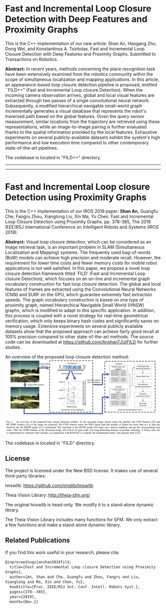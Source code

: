 # Fast and Incremental Loop Closure Detection with Deep Features and Proximity Graphs

This is the C++ implementation of our new article:
Shan An, Haogang Zhu, Dong Wei, and Konstantinos A. Tsintotas. Fast and Incremental Loop Closure Detection with Deep Features and Proximity Graphs. Submitted to Transactions on Robotics.

**Abstract:** 
In recent years, methods concerning the place recognition task have been extensively examined from the robotics community within the scope of simultaneous localization and mapping applications.
In this article, an appearance-based loop closure detection pipeline is proposed, entitled ``FILD++" (Fast and Incremental Loop closure Detection).
When the incoming camera observation arrives, global and local visual features are extracted through two passes of a single convolutional neural network.
Subsequently, a modified hierarchical-navigable small-world graph incrementally generates a visual database that represents the robot's traversed path based on the global features.
Given the query sensor measurement, similar locations from the trajectory are retrieved using these representations, while an image-to-image pairing is further evaluated thanks to the spatial information provided by the local features.
Exhaustive experiments on several publicly-available datasets exhibit the system's high performance and low execution time compared to other contemporary state-of-the-art pipelines.

The codebase is located in "FILD++" directory.

*** 
*** 

# Fast and Incremental Loop closure Detection using Proximity Graphs

This is the C++ implementation of our IROS 2019 paper:
**Shan An**, Guangfu Che, Fangru Zhou, Xianglong Liu, Xin Ma, Yu Chen. Fast and Incremental Loop Closure Detection using Proximity Graphs. pp. 378-385, The 2019 IEEE/RSJ International Conference on Intelligent Robots and Systems (IROS 2019). 

**Abstract:** Visual loop closure detection, which can be considered as an image retrieval task, is an important problem in SLAM (Simultaneous Localization and Mapping) systems. The frequently used bag-of-words (BoW) models can achieve high precision and moderate recall. However, the requirement for lower time costs and fewer memory costs for mobile robot applications is not well satisfied. In this paper, we propose a novel loop closure detection framework titled `FILD' (Fast and Incremental Loop closure Detection), which focuses on an on-line and incremental graph vocabulary construction for fast loop closure detection. The global and local features of frames are extracted using the Convolutional Neural Networks (CNN) and SURF on the GPU, which guarantee extremely fast extraction speeds. The graph vocabulary construction is based on one type of proximity graph, named Hierarchical Navigable Small World (HNSW) graphs, which is modified to adapt to this specific application. In addition, this process is coupled with a novel strategy for real-time geometrical verification, which only keeps binary hash codes and significantly saves on memory usage. Extensive experiments on several publicly available datasets show that the proposed approach can achieve fairly good recall at 100\% precision compared to other state-of-the-art methods. The source code can be downloaded at https://github.com/AnshanTJU/FILD for further studies.

An overview of the proposed loop closure detection method:
![Flowchart](./images/flowchart.jpg)

The codebase is located in "FILD" directory. 

## License
The project is licensed under the New BSD license. It makes use of several third-party libraries:

hnswlib: https://github.com/nmslib/hnswlib

Theia Vision Library: http://theia-sfm.org/

The original hnswlib is head-only. We modify it to a stand-alone dynamic library. 

The Theia Vision Library includes many functions for SFM. We only extract a few functions and make a stand-alone dynamic library. 

## Related Publications
If you find this work useful in your research, please cite:
```
@inproceedings{anshan2019fild,
  title={Fast and Incremental Loop closure Detection using Proximity Graphs},
  author={An, Shan and Che, Guangfu and Zhou, Fangru and Liu, Xianglong and Ma, Xin and Chen, Yu},
  booktitle={Proc. IEEE/RSJ Int. Conf. Intell. Robots Syst.},
  pages={378--385},
  year={2019},
  month={Nov.}}
```
